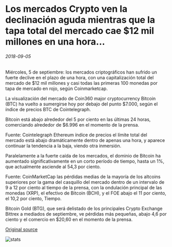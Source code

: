 # Los mercados Crypto ven la declinación aguda mientras que la tapa total del mercado cae $12 mil millones en una hora...

###### 2018-09-05

Miércoles, 5 de septiembre: los mercados criptográficos han sufrido un fuerte declive en el plazo de una hora, con una capitalización total del mercado de $12 mil millones y casi todas las primeras 100 monedas por tapa de mercado en rojo, según Coinmarketcap.

La visualización del mercado de Coin360 major cryptocurrency Bitcoin (BTC) ha vuelto a sumergirse hoy por debajo del punto $7.000, según el índice de precios BTC de Cointelegraph.

Bitcoin está abajo alrededor del 5 por ciento en las últimas 24 horas, comerciando alrededor de $6.996 en el momento de la prensa.

Fuente: Cointelegraph Ethereum índice de precios el límite total del mercado está abajo dramáticamente dentro de apenas una hora, y aparece continuar la tendencia a la baja, viendo otra inmersión.

Paralelamente a la fuerte caída de los mercados, el dominio de Bitcoin ha aumentado significativamente en un corto período de tiempo, hasta un 1%, que actualmente asciende al 54,3 por ciento.

Fuente: CoinMarketCap las pérdidas medias de la mayoría de los altcoins superiores por la gama del casquillo del mercado dentro de un intervalo de 9 a 12 por ciento al tiempo de la prensa, con la ondulación principal de las monedas (XRP), el efectivo de Bitcoin (BCH), y el FOE abajo el 11 por ciento, el 10,2 por ciento, Tiempo.

Bitcoin Gold (BTG), que será delistado de los principales Crypto Exchange Bittrex a mediados de septiembre, ve pérdidas más pequeñas, abajo 4,6 por ciento y el comercio en $20,60 en el momento de la prensa.

[Original source](https://cointelegraph.com/news/crypto-markets-see-sharp-decline-as-total-market-cap-drops-12-billion-in-one-hour)

![stats](https://c.statcounter.com/11760860/0/a89fa40b/1/ "stats")